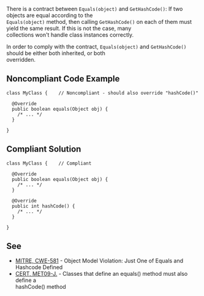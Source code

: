 
There is a contract between `Equals(object)` and `GetHashCode()`: If two objects are equal according to the<br>`Equals(object)` method, then calling `GetHashCode()` on each of them must yield the same result. If this is not the case, many<br>collections won't handle class instances correctly.

In order to comply with the contract, `Equals(object)` and `GetHashCode()` should be either both inherited, or both<br>overridden.

## Noncompliant Code Example


    class MyClass {    // Noncompliant - should also override "hashCode()"
    
      @Override
      public boolean equals(Object obj) {
        /* ... */
      }
    
    }


## Compliant Solution


    class MyClass {    // Compliant
    
      @Override
      public boolean equals(Object obj) {
        /* ... */
      }
    
      @Override
      public int hashCode() {
        /* ... */
      }
    
    }


## See

- [MITRE, CWE-581](http://cwe.mitre.org/data/definitions/581.html) - Object Model Violation: Just One of Equals and Hashcode Defined<br>
- [CERT, MET09-J.](https://www.securecoding.cert.org/confluence/x/EYYbAQ) - Classes that define an equals() method must also define a<br>  hashCode() method

